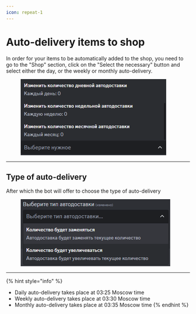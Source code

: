 ```yaml
---
icon: repeat-1
---
```


# Auto-delivery items to shop

In order for your items to be automatically added to the shop, you need to go to the "Shop" section, click on the "Select the necessary" button and select either the day, or the weekly or monthly auto-delivery.

<figure><img src="../../.gitbook/assets/image (7).png" alt=""><figcaption></figcaption></figure>

***

## Type of auto-delivery

After which the bot will offer to choose the type of auto-delivery

<figure><img src="../../.gitbook/assets/image (8).png" alt=""><figcaption></figcaption></figure>

***

{% hint style="info" %}
* Daily auto-delivery takes place at 03:25 Moscow time
* Weekly auto-delivery takes place at 03:30 Moscow time
* Monthly auto-delivery takes place at 03:35 Moscow time
{% endhint %}
